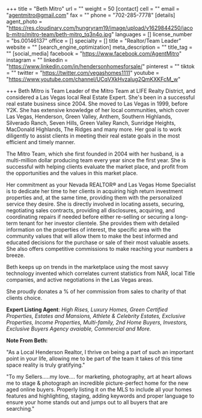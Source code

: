 +++
title = "Beth Mitro"
url = ""
weight = 50
[contact]
cell = ""
email = "agentmitro@gmail.com"
fax = ""
phone = "702-285-7778"
[details]
agent_photo = "https://res.cloudinary.com/hungryram19/image/upload/v1629844250/jacob-mitro/mitro-team/beth-mitro_tq3n4o.jpg"
languages = []
license_number = "bs.00146137"
office = []
specialty = []
title = "Realtor/Team Leader"
website = ""
[search_engine_optimization]
meta_description = ""
title_tag = ""
[social_media]
facebook = "https://www.facebook.com/AgentMitro"
instagram = ""
linkedin = "https://www.linkedin.com/in/hendersonhomesforsale/"
pinterest = ""
tiktok = ""
twitter = "https://twitter.com/vegashomes1111"
youtube = "https://www.youtube.com/channel/UCqVXkHvzalug2QmKXKFcM_w"

+++
Beth Mitro is Team Leader of the Mitro Team at LIFE Realty District, and considered a Las Vegas local Real Estate Expert. She's been in a successful real estate business since 2004. She moved to Las Vegas in 1999, before Y2K. She has extensive knowledge of her local communities, which cover Las Vegas, Henderson, Green Valley, Anthem, Southern Highlands, Silverado Ranch, Seven Hills, Green Valley Ranch, Sunridge Heights, MacDonald Highlands, The Ridges and many more. Her goal is to work diligently to assist clients in meeting their real estate goals in the most efficient and timely manner.

The Mitro Team, which she first founded in 2004 with her husband, is a multi-million dollar producing team every year since the first year. She is successful with helping clients evaluate the market place, and profit from the opportunities and the values in this market place.

Her commitment as your Nevada REALTOR® and Las Vegas Home Specialist is to dedicate her time to her clients in acquiring high return investment properties and, at the same time, providing them with the personalized service they desire. She is directly involved in locating assets, securing, negotiating sales contracts, providing all disclosures, acquiring, and coordinating repairs if needed before either re-selling or securing a long-term tenant for her investor clientele. She provides them with detailed information on the properties of interest, the specific area with the community values that will allow them to make the best informed and educated decisions for the purchase or sale of their most valuable assets. She also offers competitive commissions to make reaching your numbers a breeze.

Beth keeps up on trends in the marketplace using the most savvy technology invented which correlates current statistics from NAR, local Title companies, and active negotiations in the Las Vegas areas.

She proudly donates a % of her commission from sales to charity of that clients choice.

**Expert Listing Agent**: _High Rises, Luxury Homes, Green Certified Properties, Estates and Mansions, Athlete & Celebrity Estates, Exclusive Properties, Income Properties, Multi-family, 2nd Home Buyers, Investors, Exclusive Buyers Agency avaiable, Commercial and More._

**Note From Beth:**

"As a Local Henderson Realtor, I thrive on being a part of such an important point in your life, allowing me to be part of the team it takes of this time space reality is truly gratifying."

"To my Sellers.....my love.... for marketing, photography, art at heart allows me to stage & photograph an incredible picture-perfect home for the new aged online buyers. Properly listing it on the MLS to include all your homes features and highlighting, staging, adding keywords and proper language to ensure your home stands out and jumps out to all buyers that are searching."